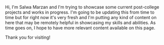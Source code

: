 Hi, I'm Salwa Marzan and I'm trying to showcase some current post-college projects and works in progress. 
I'm going to be updating this from time to time but for right now it's very fresh and I'm putting any kind
of content on here that may be remotely helpful in showcasing my skills and abilities. 
As time goes on, I hope to have more relevant content available on this page. 

Thank you for visiting!

<!---
marzans/marzans is a ✨ special ✨ repository because its `README.md` (this file) appears on your GitHub profile.
You can click the Preview link to take a look at your changes.
--->
